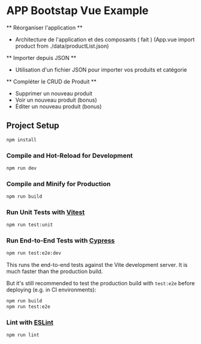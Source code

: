 # APP Bootstap Vue Example

** Réorganiser l'application **
- Architecture de l'application et des composants ( fait ) (App.vue import product from ./data/productList.json)

** Importer depuis JSON **
- Utilisation d'un fichier JSON pour importer vos produits et catégorie  

** Compléter le CRUD de Produit **
- Supprimer un nouveau produit
- Voir un nouveau produit (bonus)
- Éditer un nouveau produit (bonus)

## Project Setup

```sh
npm install
```

### Compile and Hot-Reload for Development

```sh
npm run dev
```

### Compile and Minify for Production

```sh
npm run build
```

### Run Unit Tests with [Vitest](https://vitest.dev/)

```sh
npm run test:unit
```

### Run End-to-End Tests with [Cypress](https://www.cypress.io/)

```sh
npm run test:e2e:dev
```

This runs the end-to-end tests against the Vite development server.
It is much faster than the production build.

But it's still recommended to test the production build with `test:e2e` before deploying (e.g. in CI environments):

```sh
npm run build
npm run test:e2e
```

### Lint with [ESLint](https://eslint.org/)

```sh
npm run lint
```
